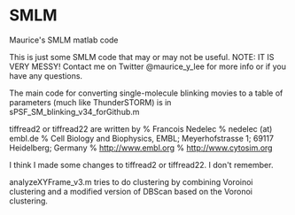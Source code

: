 # SMLM
Maurice's SMLM matlab code

This is just some SMLM code that may or may not be useful.
NOTE: IT IS VERY MESSY!
Contact me on Twitter @maurice_y_lee for more info or if you have any questions.

The main code for converting single-molecule blinking movies to a table of parameters (much like ThunderSTORM) is in sPSF_SM_blinking_v34_forGithub.m

tiffread2 or tiffread22 are written by
% Francois Nedelec
% nedelec (at) embl.de
% Cell Biology and Biophysics, EMBL; Meyerhofstrasse 1; 69117 Heidelberg; Germany
% http://www.embl.org
% http://www.cytosim.org

I think I made some changes to tiffread2 or tiffread22. I don't remember.

analyzeXYFrame_v3.m tries to do clustering by combining Voroinoi clustering and a modified version of DBScan based on the Voronoi clustering.
